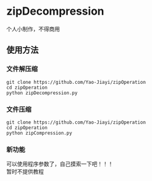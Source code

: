 # zipDecompression
个人小制作，不得商用

## 使用方法

### 文件解压缩
```
git clone https://github.com/Yao-Jiayi/zipOperation
cd zipOperation
python zipDecompression.py
```

### 文件压缩
```
git clone https://github.com/Yao-Jiayi/zipOperation
cd zipOperation
python zipCompression.py
```

### 新功能
可以使用程序参数了，自己摸索一下吧！！！  
暂时不提供教程
